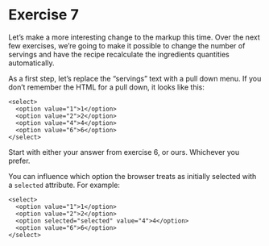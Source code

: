 # Exercise 7

Let’s make a more interesting change to the markup this time. Over the
next few exercises, we’re going to make it possible to change the
number of servings and have the recipe recalculate the ingredients
quantities automatically.

As a first step, let’s replace the “servings” text with a pull down menu.
If you don’t remember the HTML for a pull down, it looks like this:

```
<select>
  <option value="1">1</option>
  <option value="2">2</option>
  <option value="4">4</option>
  <option value="6">6</option>
</select>
```

Start with either your answer from exercise 6, or ours. Whichever you
prefer.

You can influence which option the browser treats as initially selected with
a `selected` attribute. For example:

```
<select>
  <option value="1">1</option>
  <option value="2">2</option>
  <option selected="selected" value="4">4</option>
  <option value="6">6</option>
</select>
```
